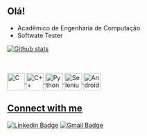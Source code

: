 ## Olá! 

- Acadêmico de Engenharia de Computação
- Softwate Tester


</div>
  <a href="https://github.com/lucasmello903">
  
  ![Github stats](https://github-readme-stats.vercel.app/api?username=lucasmello903&theme=default&show_icons=true&count_private=true)
  
<div style="display: inline_block"><br>
  <div style="display: inline_block"><br>
  <img align="center" alt="C" height="40" width="40" src="https://cdn.jsdelivr.net/gh/devicons/devicon/icons/c/c-original.svg" />
  <img align="center" alt="C++" height="40"  height="40" src="https://cdn.jsdelivr.net/gh/devicons/devicon/icons/cplusplus/cplusplus-line.svg" />
  <img align="center" alt="Python" height="40"  height="40"src="https://cdn.jsdelivr.net/gh/devicons/devicon/icons/python/python-original.svg" />
  <img align="center" alt="Selenium" height="40"  height="40" src="https://cdn.jsdelivr.net/gh/devicons/devicon/icons/selenium/selenium-original.svg" />
  <img align="center" alt="Android" height="40"  height="40"src="https://cdn.jsdelivr.net/gh/devicons/devicon/icons/android/android-original-wordmark.svg" />

## Connect with me
[![Linkedin Badge](https://img.shields.io/badge/-Linkedin-blue?style=flat-square&logo=Linkedin&logoColor=white&link=https://www.linkedin.com/in/lucas-gabriel-443a551aa/)](https://www.linkedin.com/in/lucas-gabriel-443a551aa/) 
[![Gmail Badge](https://img.shields.io/badge/-englucas903@gmail.com-c14438?style=flat-square&logo=Gmail&logoColor=white&link=mailto:englucas903@gmail.com)](mailto:englucas903@gmail.com)
       
        
  </div>
 
  


